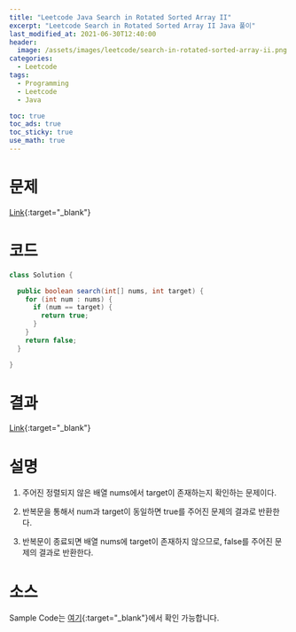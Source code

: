 ```yaml
---
title: "Leetcode Java Search in Rotated Sorted Array II"
excerpt: "Leetcode Search in Rotated Sorted Array II Java 풀이"
last_modified_at: 2021-06-30T12:40:00
header:
  image: /assets/images/leetcode/search-in-rotated-sorted-array-ii.png
categories:
  - Leetcode
tags:
  - Programming
  - Leetcode
  - Java

toc: true
toc_ads: true
toc_sticky: true
use_math: true
---
```

# 문제
[Link](https://leetcode.com/problems/search-in-rotated-sorted-array-ii/){:target="_blank"}

# 코드
```java
class Solution {

  public boolean search(int[] nums, int target) {
    for (int num : nums) {
      if (num == target) {
        return true;
      }
    }
    return false;
  }

}
```

# 결과
[Link](https://leetcode.com/submissions/detail/515187191/){:target="_blank"}

# 설명
1. 주어진 정렬되지 않은 배열 nums에서 target이 존재하는지 확인하는 문제이다.

2. 반복문을 통해서 num과 target이 동일하면 true를 주어진 문제의 결과로 반환한다.

3. 반복문이 종료되면 배열 nums에 target이 존재하지 않으므로, false를 주어진 문제의 결과로 반환한다.

# 소스
Sample Code는 [여기](https://github.com/GracefulSoul/leetcode/blob/master/src/main/java/gracefulsoul/problems/SearchInRotatedSortedArrayII.java){:target="_blank"}에서 확인 가능합니다.